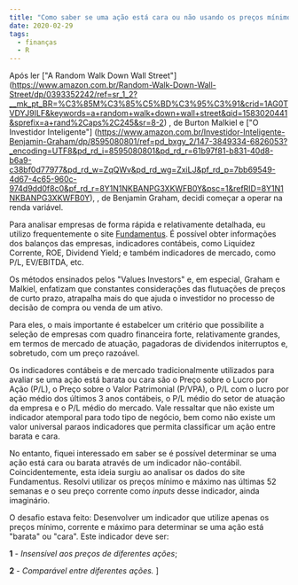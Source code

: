```yaml
---
title: "Como saber se uma ação está cara ou não usando os preços mínimo, corrente e máximo?"
date: 2020-02-29
tags:
  - finanças
  - R
---
```

Após ler ["A Random Walk Down Wall Street"]
(https://www.amazon.com.br/Random-Walk-Down-Wall-Street/dp/0393352242/ref=sr_1_2?__mk_pt_BR=%C3%85M%C3%85%C5%BD%C3%95%C3%91&crid=1AG0TVDYJ9ILF&keywords=a+random+walk+down+wall+street&qid=1583020441&sprefix=a+rand%2Caps%2C245&sr=8-2)
, de Burton Malkiel e ["O Investidor Inteligente"]
(https://www.amazon.com.br/Investidor-Inteligente-Benjamin-Graham/dp/8595080801/ref=pd_bxgy_2/147-3849334-6826053?_encoding=UTF8&pd_rd_i=8595080801&pd_rd_r=61b97f81-b831-40d8-b6a9-c38bf0d77977&pd_rd_w=ZqQWv&pd_rd_wg=ZxiLJ&pf_rd_p=7bb69549-4d67-4c65-960c-974d9dd0f8c0&pf_rd_r=8Y1N1NKBANPG3XKWFB0Y&psc=1&refRID=8Y1N1NKBANPG3XKWFB0Y),
, de Benjamin Graham, decidi começar a operar na renda variável. 

Para analisar empresas de forma rápida e relativamente detalhada, eu utilizo frequentemente o site [Fundamentus](https://www.fundamentus.com.br/). É possível obter informações dos balanços das empresas, indicadores contábeis, como Liquidez Corrente,
ROE, Dividend Yield; e também indicadores de mercado, como P/L, EV/EBITDA, etc.

Os métodos ensinados pelos "Values Investors" e, em especial, Graham e Malkiel, enfatizam que constantes considerações
das flutuações de preços de curto prazo, atrapalha mais do que ajuda o investidor no processo de decisão de
compra ou venda de um ativo. 

Para eles, o mais importante é estabelcer um critério que possibilite a seleção de empresas com quadro financeira forte,
relativamente grandes, em termos de mercado de atuação, pagadoras de dividendos initerruptos e, sobretudo, com um preço razoável. 

Os indicadores contábeis e de mercado tradicionalmente utilizados para avaliar se uma  ação está barata ou cara são o Preço sobre o Lucro por Ação (P/L), 
o Preço sobre o Valor Patrimonial (P/VPA), o P/L com o lucro por ação médio dos últimos 3 anos contábeis,
o P/L médio do setor de atuação da empresa e o P/L médio do mercado. Vale ressaltar que não existe um indicador atemporal 
para todo tipo de negócio, bem como não existe um valor universal paraos indicadores que permita classificar um ação entre barata e cara. 

No entanto, fiquei interessado em saber se é possível determinar se uma ação está
cara ou barata através de um indicador não-contábil. Coincidentemente, esta ideia surgiu ao analisar os dados
do site Fundamentus. Resolvi utilizar os preços mínimo e máximo nas últimas 52 semanas e o seu preço corrente como *inputs* desse
indicador, ainda imaginário.

O desafio estava feito: Desenvolver um indicador que utilize apenas os preços mínimo, corrente e máximo para determinar se uma ação
está "barata" ou "cara". Este indicador deve ser:

**1** - *Insensível aos preços de diferentes ações*; 

**2** - *Comparável entre diferentes ações.*
]
